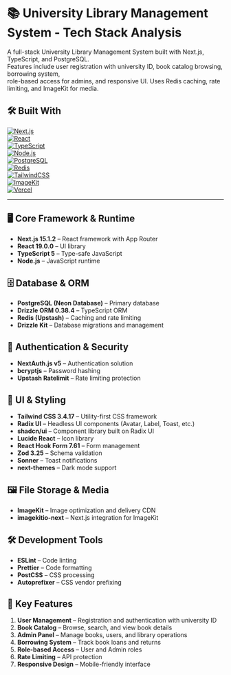 # 📚 University Library Management System - Tech Stack Analysis
A full-stack University Library Management System built with Next.js, TypeScript, and PostgreSQL.  
Features include user registration with university ID, book catalog browsing, borrowing system,  
role-based access for admins, and responsive UI. Uses Redis caching, rate limiting, and ImageKit for media.

## 🛠 Built With

[![Next.js](https://img.shields.io/badge/Next.js-000000?style=for-the-badge&logo=next.js&logoColor=white)](https://nextjs.org/)  
[![React](https://img.shields.io/badge/React-20232A?style=for-the-badge&logo=react&logoColor=61DAFB)](https://reactjs.org/)  
[![TypeScript](https://img.shields.io/badge/TypeScript-3178C6?style=for-the-badge&logo=typescript&logoColor=white)](https://www.typescriptlang.org/)  
[![Node.js](https://img.shields.io/badge/Node.js-339933?style=for-the-badge&logo=node.js&logoColor=white)](https://nodejs.org/)  
[![PostgreSQL](https://img.shields.io/badge/PostgreSQL-336791?style=for-the-badge&logo=postgresql&logoColor=white)](https://www.postgresql.org/)  
[![Redis](https://img.shields.io/badge/Redis-DC382D?style=for-the-badge&logo=redis&logoColor=white)](https://redis.io/)  
[![TailwindCSS](https://img.shields.io/badge/Tailwind_CSS-38B2AC?style=for-the-badge&logo=tailwind-css&logoColor=white)](https://tailwindcss.com/)  
[![ImageKit](https://img.shields.io/badge/ImageKit-18A999?style=for-the-badge&logo=imagekit&logoColor=white)](https://imagekit.io/)  
[![Vercel](https://img.shields.io/badge/Vercel-000000?style=for-the-badge&logo=vercel&logoColor=white)](https://vercel.com/)

---

## 🖥 Core Framework & Runtime
- **Next.js 15.1.2** – React framework with App Router  
- **React 19.0.0** – UI library  
- **TypeScript 5** – Type-safe JavaScript  
- **Node.js** – JavaScript runtime

## 🗄 Database & ORM
- **PostgreSQL (Neon Database)** – Primary database  
- **Drizzle ORM 0.38.4** – TypeScript ORM  
- **Redis (Upstash)** – Caching and rate limiting  
- **Drizzle Kit** – Database migrations and management

## 🔐 Authentication & Security
- **NextAuth.js v5** – Authentication solution  
- **bcryptjs** – Password hashing  
- **Upstash Ratelimit** – Rate limiting protection

## 🎨 UI & Styling
- **Tailwind CSS 3.4.17** – Utility-first CSS framework  
- **Radix UI** – Headless UI components (Avatar, Label, Toast, etc.)  
- **shadcn/ui** – Component library built on Radix UI  
- **Lucide React** – Icon library  
- **React Hook Form 7.61** – Form management  
- **Zod 3.25** – Schema validation  
- **Sonner** – Toast notifications  
- **next-themes** – Dark mode support

## 🖼 File Storage & Media
- **ImageKit** – Image optimization and delivery CDN  
- **imagekitio-next** – Next.js integration for ImageKit

## 🛠 Development Tools
- **ESLint** – Code linting  
- **Prettier** – Code formatting  
- **PostCSS** – CSS processing  
- **Autoprefixer** – CSS vendor prefixing

## 🧪 Key Features
1. **User Management** – Registration and authentication with university ID  
2. **Book Catalog** – Browse, search, and view book details  
3. **Admin Panel** – Manage books, users, and library operations  
4. **Borrowing System** – Track book loans and returns  
5. **Role-based Access** – User and Admin roles  
6. **Rate Limiting** – API protection  
7. **Responsive Design** – Mobile-friendly interface
